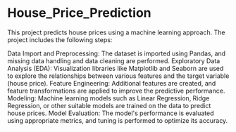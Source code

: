 # House_Price_Prediction
This project predicts house prices using a machine learning approach. The project includes the following steps:

Data Import and Preprocessing: The dataset is imported using Pandas, and missing data handling and data cleaning are performed.
Exploratory Data Analysis (EDA): Visualization libraries like Matplotlib and Seaborn are used to explore the relationships between various features and the target variable (house price).
Feature Engineering: Additional features are created, and feature transformations are applied to improve the predictive performance.
Modeling: Machine learning models such as Linear Regression, Ridge Regression, or other suitable models are trained on the data to predict house prices.
Model Evaluation: The model's performance is evaluated using appropriate metrics, and tuning is performed to optimize its accuracy.
